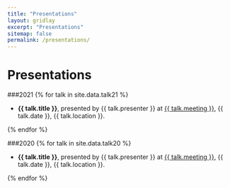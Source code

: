 ```yaml
---
title: "Presentations"
layout: gridlay
excerpt: "Presentations"
sitemap: false
permalink: /presentations/
---
```


# Presentations

###2021
{% for talk in site.data.talk21 %}

  - <b>{{ talk.title }}</b>, presented by {{ talk.presenter }} at <u>{{ talk.meeting }}</u>, {{ talk.date }}, {{ talk.location }}.
  
{% endfor %}


###2020
{% for talk in site.data.talk20 %}

  - <b>{{ talk.title }}</b>, presented by {{ talk.presenter }} at <u>{{ talk.meeting }}</u>, {{ talk.date }}, {{ talk.location }}.
  
{% endfor %}


